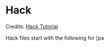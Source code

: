 # Hack

Credits: [Hack Tutorial](http://hacklang.org/tutorial.html)

Hack files start with the following for [pa